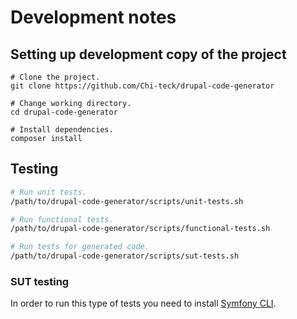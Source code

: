 # Development notes

## Setting up development copy of the project

```shell
# Clone the project.
git clone https://github.com/Chi-teck/drupal-code-generator

# Change working directory.
cd drupal-code-generator

# Install dependencies.
composer install
```

## Testing

```sh
# Run unit tests.
/path/to/drupal-code-generator/scripts/unit-tests.sh

# Run functional tests.
/path/to/drupal-code-generator/scripts/functional-tests.sh

# Run tests for generated code.
/path/to/drupal-code-generator/scripts/sut-tests.sh
```

### SUT testing

In order to run this type of tests you need to install [Symfony CLI][Symfony CLI download].

[Symfony CLI download]: https://symfony.com/download
